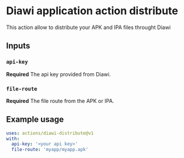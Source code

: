 # Diawi application action distribute

This action allow to distribute your APK and IPA files throught Diawi

## Inputs

### `api-key`

**Required** The api key provided from Diawi.

### `file-route`

**Required** The file route from the APK or IPA.

## Example usage

```yaml
uses: actions/diawi-distribute@v1
with:
  api-key: '<your api key>'
  file-route: 'myapp/myapp.apk'
```
